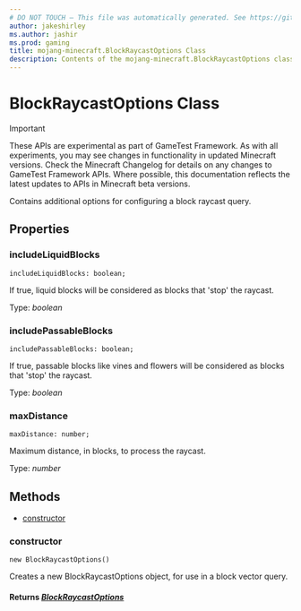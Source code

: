 ```yaml
---
# DO NOT TOUCH — This file was automatically generated. See https://github.com/Mojang/MinecraftScriptingApiDocsGenerator to modify descriptions, examples, etc.
author: jakeshirley
ms.author: jashir
ms.prod: gaming
title: mojang-minecraft.BlockRaycastOptions Class
description: Contents of the mojang-minecraft.BlockRaycastOptions class.
---
```

# BlockRaycastOptions Class
>[!IMPORTANT]
>These APIs are experimental as part of GameTest Framework. As with all experiments, you may see changes in functionality in updated Minecraft versions. Check the Minecraft Changelog for details on any changes to GameTest Framework APIs. Where possible, this documentation reflects the latest updates to APIs in Minecraft beta versions.

Contains additional options for configuring a block raycast query.

## Properties
### **includeLiquidBlocks**
`includeLiquidBlocks: boolean;`

If true, liquid blocks will be considered as blocks that 'stop' the raycast.

Type: *boolean*


### **includePassableBlocks**
`includePassableBlocks: boolean;`

If true, passable blocks like vines and flowers will be considered as blocks that 'stop' the raycast.

Type: *boolean*


### **maxDistance**
`maxDistance: number;`

Maximum distance, in blocks, to process the raycast.

Type: *number*



## Methods
- [constructor](#constructor)
  
### **constructor**
`
new BlockRaycastOptions()
`

Creates a new BlockRaycastOptions object, for use in a block vector query.

#### **Returns** [*BlockRaycastOptions*](BlockRaycastOptions.md)



